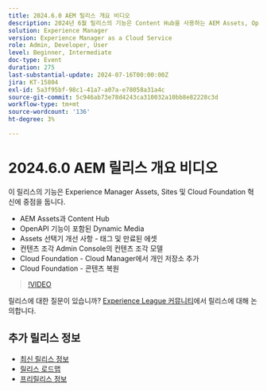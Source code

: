 ```yaml
---
title: 2024.6.0 AEM 릴리스 개요 비디오
description: 2024년 6월 릴리스의 기능은 Content Hub을 사용하는 AEM Assets, OpenAPI 기능을 사용하는 Dynamic Media, Assets 선택기 개선 사항(태그 및 만료된 에셋), 콘텐츠 조각 Admin Console의 콘텐츠 조각 모델, Cloud Foundation - Cloud Manager의 개인 저장소 추가 및 Cloud Foundation - 콘텐츠 복원 기능에 중점을 둡니다.
solution: Experience Manager
version: Experience Manager as a Cloud Service
role: Admin, Developer, User
level: Beginner, Intermediate
doc-type: Event
duration: 275
last-substantial-update: 2024-07-16T00:00:00Z
jira: KT-15804
exl-id: 5a3f95bf-98c1-41a7-a07a-e78058a31a4c
source-git-commit: 5c946ab73e78d4243ca310032a10bb8e82228c3d
workflow-type: tm+mt
source-wordcount: '136'
ht-degree: 3%

---
```


# 2024.6.0 AEM 릴리스 개요 비디오

이 릴리스의 기능은 Experience Manager Assets, Sites 및 Cloud Foundation 혁신에 중점을 둡니다.

* AEM Assets과 Content Hub
* OpenAPI 기능이 포함된 Dynamic Media
* Assets 선택기 개선 사항 - 태그 및 만료된 에셋
* 컨텐츠 조각 Admin Console의 컨텐츠 조각 모델
* Cloud Foundation - Cloud Manager에서 개인 저장소 추가
* Cloud Foundation - 콘텐츠 복원

>[!VIDEO](https://video.tv.adobe.com/v/3430779/?learn=on)


릴리스에 대한 질문이 있습니까?  [Experience League 커뮤니티](https://adobe.ly/47dj9Wj)에서 릴리스에 대해 논의합니다.

## 추가 릴리스 정보

* [최신 릴리스 정보](https://experienceleague.adobe.com/docs/experience-manager-cloud-service/content/release-notes/home.html?lang=ko-KR)
* [릴리스 로드맵](https://experienceleague.adobe.com/docs/experience-manager-release-information/aem-release-updates/update-releases-roadmap.html)
* [프리릴리스 정보](https://experienceleague.adobe.com/docs/experience-manager-cloud-service/content/release-notes/prerelease.html)
